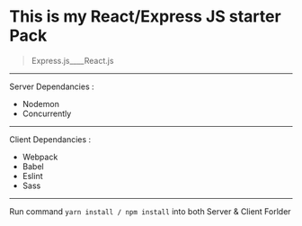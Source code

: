 # This is my React/Express JS starter Pack

> Express.js____React.js

---

Server Dependancies :

* Nodemon
* Concurrently

---

Client Dependancies :

* Webpack
* Babel
* Eslint
* Sass

---

Run command `yarn install / npm install` into both Server & Client Forlder


